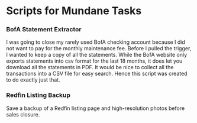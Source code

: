 # Scripts for Mundane Tasks

### BofA Statement Extractor
I was going to close my rarely used BofA checking account because I did not want to pay for the monthly maintenance fee. Before I pulled the trigger, I wanted to keep a copy of all the statements. 
While the BofA website only exports statements into csv format for the last 18 months, it does let you download all the 
statements in PDF. It would be nice to collect all the transactions into a CSV file for easy search. Hence this script was created to do exactly just that.


### Redfin Listing Backup
Save a backup of a Redfin listing page and high-resolution photos before sales closure.